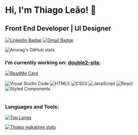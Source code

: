 # Hi, I'm Thiago Leão! 🦁
## Front End Developer | UI Designer

[![Linkedin Badge](https://img.shields.io/badge/-Thiago%20Leão-2E2D2E?style=for-the-badge&labelColor=000000&logo=linkedin&logoColor=79FE96&link=https://www.linkedin.com/in/thiagoleaodev/)](https://www.linkedin.com/in/thiagoleaodev/) [![Gmail Badge](https://img.shields.io/badge/-thiagoleao.dev@gmail.com-2E2D2E?style=for-the-badge&labelColor=000000&logo=gmail&logoColor=79FE96&link=mailto:thiagoleao.dev@gmail.com)](mailto:thiagoleao.dev@gmail.com)

![Anurag's GitHub stats](https://github-readme-stats.vercel.app/api?username=ThiagoLeaoDev&show_icons=true&theme=dark)


### I’m currently working on: [double2-site](https://github.com/ThiagoLeaoDev/double2-site).
[![ReadMe Card](https://github-readme-stats.vercel.app/api/pin/?username=ThiagoLeaoDev&repo=double2-site&theme=dark)](https://github.com/ThiagoLeaoDev/double2-site)

<img align="center" alt="Visual Studio Code" src="https://img.shields.io/badge/-VS%20Code-151515?style=flat-square&labelColor=000000&logo=visual-studio-code&logoColor=79FE96" /> <img align="center" alt="HTML5" src="https://img.shields.io/badge/-HTML5-151515?style=flat-square&labelColor=000000&logo=HTML5&logoColor=79FE96" /> <img align="center" alt="CSS3" src="https://img.shields.io/badge/-CSS3-151515?style=flat-square&labelColor=000000&logo=css3&logoColor=79FE96" /> <img align="center" alt="JavaScript" src="https://img.shields.io/badge/-JavaScript-151515?style=flat-square&labelColor=000000&logo=javascript&logoColor=79FE96" /> <img align="center" alt="React" src="https://img.shields.io/badge/-React-151515?style=flat-square&labelColor=000000&logo=react&logoColor=79FE96" /> <img align="center" alt="Styled Components" src="https://img.shields.io/badge/-Styled%20Components-151515?style=flat-square&labelColor=000000&logo=styled-components&logoColor=79FE96" />
<br />
<br />


### Languages and Tools:


[![Top Langs](https://github-readme-stats.vercel.app/api/top-langs/?username=ThiagoLeaoDev&layout=compact&theme=dark)](https://github.com/anuraghazra/github-readme-stats)

[![Thiago wakatime stats](https://github-readme-stats.vercel.app/api/wakatime?username=ThiagoLeaoDev&theme=dark)](https://wakatime.com/@ThiagoLeaoDev)
